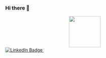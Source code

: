 ### Hi there 👋

<div id="header" align="center">
  <img src="https://media.giphy.com/media/Ju7l5y9osyymQ/giphy.gif" width="100"/>
</div>

<div id="badges">
  <a href="https://www.linkedin.com/in/pauliosouthall/">
    <img src="https://img.shields.io/badge/LinkedIn-blue?style=for-the-badge&logo=linkedin&logoColor=white" alt="LinkedIn Badge"/>
  </a>
  <img src="https://komarev.com/ghpvc/?username=paulio112&style=flat-square&color=blue" alt=""/>
</div>
